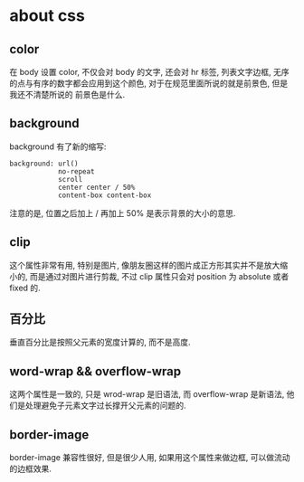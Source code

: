# about css

## color
在 body 设置 color, 不仅会对 body 的文字, 还会对 hr 标签, 列表文字边框, 无序的点与有序的数字都会应用到这个颜色, 对于在规范里面所说的就是前景色, 但是我还不清楚所说的
前景色是什么.

## background 
background 有了新的缩写:
```
background: url()
            no-repeat
            scroll
            center center / 50%
            content-box content-box
```
注意的是, 位置之后加上 / 再加上 50% 是表示背景的大小的意思.

## clip
这个属性非常有用, 特别是图片, 像朋友圈这样的图片成正方形其实并不是放大缩小的, 而是通过对图片进行剪裁, 不过 clip 属性只会对 position 为 absolute 或者 fixed 的.

## 百分比
垂直百分比是按照父元素的宽度计算的, 而不是高度.

## word-wrap && overflow-wrap
这两个属性是一致的, 只是 wrod-wrap 是旧语法, 而 overflow-wrap 是新语法, 他们是处理避免子元素文字过长撑开父元素的问题的.

## border-image
border-image 兼容性很好, 但是很少人用, 如果用这个属性来做边框, 可以做流动的边框效果.
